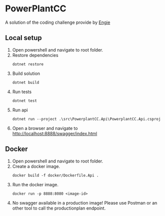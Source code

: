 # PowerPlantCC
A solution of the coding challenge provide by [Engie](https://github.com/gem-spaas/powerplant-coding-challenge)

## Local setup
1. Open powershell and navigate to root folder.
2. Restore dependencies
    ```
    dotnet restore
    ```
3. Build solution
    ```
    dotnet build
    ```
4. Run tests
    ```
    dotnet test
    ```
5. Run api
    ```
    dotnet run --project .\src\PowerplantCC.Api\PowerplantCC.Api.csproj
    ```
6. Open a browser and navigate to [http://localhost:8888/swagger/index.html](http://localhost:8888/swagger/index.html)

## Docker
1. Open powershell and navigate to root folder.
2. Create a docker image.
    ```
    docker build -f docker/Dockerfile.Api .
    ```
3. Run the docker image.
    ```
    docker run -p 8888:8080 <image-id>
    ```
4. No swagger available in a production image! Please use Postman or an other tool to call the productionplan endpoint.